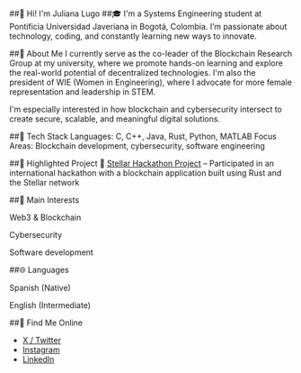 ##👋 Hi! I'm Juliana Lugo
##🎓 I'm a Systems Engineering student at Pontificia Universidad Javeriana in Bogotá, Colombia. I’m passionate about technology, coding, and constantly learning new ways to innovate.

##💼 About Me
I currently serve as the co-leader of the Blockchain Research Group at my university, where we promote hands-on learning and explore the real-world potential of decentralized technologies. I'm also the president of WIE (Women in Engineering), where I advocate for more female representation and leadership in STEM.

I'm especially interested in how blockchain and cybersecurity intersect to create secure, scalable, and meaningful digital solutions.

##🔧 Tech Stack
Languages: C, C++, Java, Rust, Python, MATLAB
Focus Areas: Blockchain development, cybersecurity, software engineering

##🚀 Highlighted Project
🔗 [Stellar Hackathon Project](https://github.com/mesas01/Stellar_Hackaton) – Participated in an international hackathon with a blockchain application built using Rust and the Stellar network

##🎯 Main Interests

Web3 & Blockchain

Cybersecurity

Software development

##🌐 Languages

Spanish (Native)

English (Intermediate)

##📱 Find Me Online

- [X / Twitter](https://x.com/julilugo0905?s=21)  
- [Instagram](https://www.instagram.com/julilugo09)  
- [LinkedIn](https://www.linkedin.com/in/juliana-lugo-77a0b2313/)
